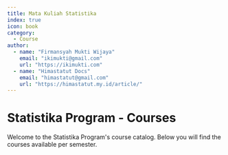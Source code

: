```yaml
--- 
title: Mata Kuliah Statistika
index: true
icon: book
category:
  - Course
author:
  - name: "Firmansyah Mukti Wijaya"
    email: "ikimukti@gmail.com"
    url: "https://ikimukti.com"
  - name: "Himastatut Docs"
    email: "himastatut@gmail.com"
    url: "https://himastatut.my.id/article/"
--- 
```


# Statistika Program - Courses

Welcome to the Statistika Program's course catalog. Below you will find the courses available per semester.

<Catalog />
